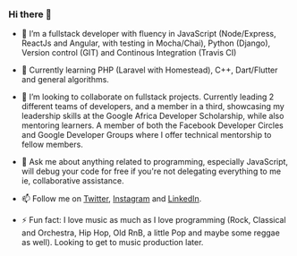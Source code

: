 ### Hi there 👋

- 🔭 I’m a fullstack developer with fluency in JavaScript (Node/Express, ReactJs and Angular, with testing in Mocha/Chai), Python (Django), Version control (GIT) and Continous Integration (Travis CI)
- 🌱 Currently learning PHP (Laravel with Homestead), C++, Dart/Flutter and general algorithms.
- 👯 I’m looking to collaborate on fullstack projects. Currently leading 2 different teams of developers, and a member in a third, showcasing my leadership skills at the Google Africa Developer Scholarship, while also mentoring learners. A member of both the Facebook Developer Circles and Google Developer Groups where I offer technical mentorship to fellow members.

- 💬 Ask me about anything related to programming, especially JavaScript, will debug your code for free if you're not delegating everything to me ie, collaborative assistance.
- 📫 Follow me on <a href = "https://twitter.com/ClaudWatari">Twitter</a>, <a href = "https://www.instagram.com/claudwatari/">Instagram</a> and <a href = "https://www.linkedin.com/in/watari-claud-kamau/">LinkedIn</a>.

- ⚡ Fun fact: I love music as much as I love programming (Rock, Classical and Orchestra, Hip Hop, Old RnB, a little Pop and maybe some reggae as well). Looking to get to music production later.
